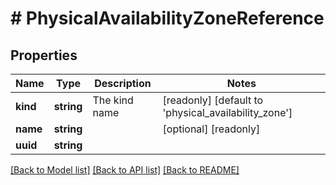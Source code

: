 # # PhysicalAvailabilityZoneReference

## Properties

Name | Type | Description | Notes
------------ | ------------- | ------------- | -------------
**kind** | **string** | The kind name | [readonly] [default to 'physical_availability_zone']
**name** | **string** |  | [optional] [readonly]
**uuid** | **string** |  |

[[Back to Model list]](../../README.md#models) [[Back to API list]](../../README.md#endpoints) [[Back to README]](../../README.md)
